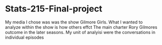 # Stats-215-Final-project
My media I chose was was the show Gilmore Girls. What I wanted to analyze within the show is how others effct The main charter Rory Gilmores outcome in the later seasons. My unit of analyisi were the conversations in individual episodes 
